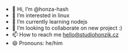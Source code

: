 - 👋 Hi, I’m @honza-hash
- 👀 I’m interested in linux
- 🌱 I’m currently learning nodejs
- 💞️ I’m looking to collaborate on new project :)
- 📫 How to reach me hello@studiohonzik.cz
- 😄 Pronouns: he/him
  

<!---
honza-hash/honza-hash is a ✨ special ✨ repository because its `README.md` (this file) appears on your GitHub profile.
You can click the Preview link to take a look at your changes.
--->
